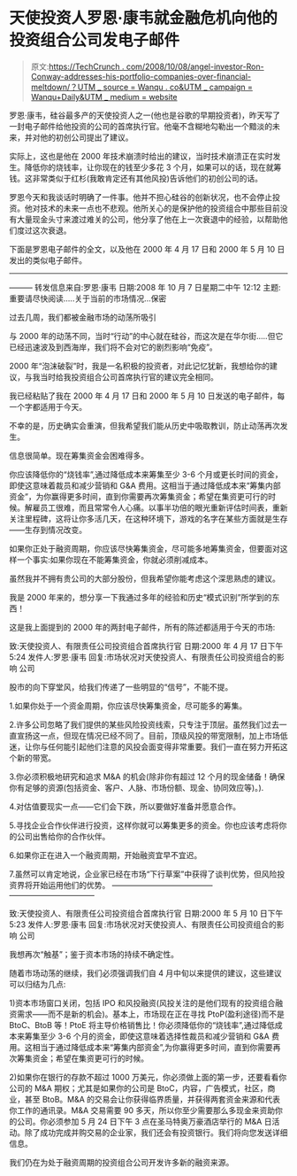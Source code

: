 # 天使投资人罗恩·康韦就金融危机向他的投资组合公司发电子邮件

> 原文:[https://TechCrunch . com/2008/10/08/angel-investor-Ron-Conway-addresses-his-portfolio-companies-over-financial-meltdown/？UTM _ source = Wanqu . co&UTM _ campaign = Wanqu+Daily&UTM _ medium = website](https://techcrunch.com/2008/10/08/angel-investor-ron-conway-adresses-his-portfolio-companies-over-financial-meltdown/?utm_source=wanqu.co&utm_campaign=Wanqu+Daily&utm_medium=website)

罗恩·康韦，硅谷最多产的天使投资人之一(他也是谷歌的早期投资者)，昨天写了一封电子邮件给他投资的公司的首席执行官。他毫不含糊地勾勒出一个黯淡的未来，并对他的初创公司提出了建议。

实际上，这也是他在 2000 年技术崩溃时给出的建议，当时技术崩溃正在实时发生。降低你的烧钱率，让你现在的钱至少多花 3 个月，如果可以的话，现在就筹钱。这非常类似于红杉(我敢肯定还有其他风投)告诉他们的初创公司的话。

罗恩今天和我谈话时明确了一件事。他并不担心硅谷的创新状况，也不会停止投资。他对技术的未来一点也不悲观。他所关心的是保护他的投资组合中那些目前没有大量现金头寸来渡过难关的公司，他分享了他在上一次衰退中的经验，以帮助他们度过这次衰退。

下面是罗恩电子邮件的全文，以及他在 2000 年 4 月 17 日和 2000 年 5 月 10 日发出的类似电子邮件。

* * *

———
转发信息来自:罗恩·康韦
日期:2008 年 10 月 7 日星期二中午 12:12
主题:重要请尽快阅读…..关于当前的市场情况…保密

过去几周，我们都被金融市场的动荡所吸引

与 2000 年的动荡不同，当时“行动”的中心就在硅谷，而这次是在华尔街…..但它已经迅速波及到西海岸，我们将不会对它的剧烈影响“免疫”。

2000 年“泡沫破裂”时，我是一名积极的投资者，对此记忆犹新，我想给你的建议，与我当时给我投资组合公司首席执行官的建议完全相同。

我已经粘贴了我在 2000 年 4 月 17 日和 2000 年 5 月 10 日发送的电子邮件，每一个字都适用于今天。

不幸的是，历史确实会重演，但我希望我们能从历史中吸取教训，防止动荡再次发生。

信息很简单。现在筹集资金会困难得多。

你应该降低你的“烧钱率”,通过降低成本来筹集至少 3-6 个月或更长时间的资金，即使这意味着裁员和减少营销和 G&A 费用。这相当于通过降低成本来“筹集内部资金”，为你赢得更多时间，直到你需要再次筹集资金；希望在集资更可行的时候。解雇员工很难，而且常常令人心痛。以事半功倍的眼光重新评估时间表，重新关注里程碑，这将让你多活几天，在这种环境下，游戏的名字在某些方面就是生存——生存到情况改变。

如果你正处于融资周期，你应该尽快筹集资金，尽可能多地筹集资金，但要面对这样一个事实:如果你现在不能筹集资金，你就必须削减成本。

虽然我并不拥有贵公司的大部分股份，但我希望你能考虑这个深思熟虑的建议。

我是 2000 年来的，想分享一下我通过多年的经验和历史“模式识别”所学到的东西！

这是我上面提到的 2000 年的两封电子邮件，所有的陈述都适用于今天的市场:

致:天使投资人、有限责任公司投资组合首席执行官
日期:2000 年 4 月 17 日下午 5:24
发件人:罗恩·康韦
回复:市场状况对天使投资人、有限责任公司投资组合的影响
公司

股市的向下穿堂风，给我们传递了一些明显的“信号”，不能不提。

1.如果你处于一个资金周期，你应该尽快筹集资金，尽可能多的筹集。

2.许多公司忽略了我们提供的某些风险投资线索，只专注于顶层。虽然我们过去一直宣扬这一点，但现在情况已经不同了。目前，顶级风投的带宽限制，加上市场低迷，让你与任何能引起他们注意的风投会面变得非常重要。我们一直在努力开拓这个新的带宽。

3.你必须积极地研究和追求 M&A 的机会(除非你有超过 12 个月的现金储备！确保你有足够的资源(包括资金、客户、人脉、市场份额、现金、协同效应等)。).

4.对估值要现实一点——它们会下跌，所以要做好准备并愿意合作。

5.寻找企业合作伙伴进行投资，这样你就可以筹集更多的资金。你也应该考虑将你的公司出售给你的合作伙伴。

6.如果你正在进入一个融资周期，开始融资宜早不宜迟。

7.虽然可以肯定地说，企业家已经在市场“下行草案”中获得了谈判优势，但风险投资界将开始运用他们的优势。
—————————————
———————————

致:天使投资人、有限责任公司投资组合首席执行官
日期:2000 年 5 月 10 日下午 5:23
发件人:罗恩·康韦
回复:市场状况对天使投资人、有限责任公司投资组合的影响
公司

我想再次“触基”；鉴于资本市场的持续不确定性。

随着市场动荡的继续，我们必须强调我们自 4 月中旬以来提供的建议，这些建议可以归结为几点:

1)资本市场窗口关闭，包括 IPO 和风投融资(风投关注的是他们现有的投资组合融资需求——而不是新的机会)。基本上，市场现在正在寻找 PtoP(盈利途径)而不是 BtoC、BtoB 等！PtoE 将主导价格销售比！你必须降低你的“烧钱率”,通过降低成本来筹集至少 3-6 个月的资金，即使这意味着选择性裁员和减少营销和 G&A 费用。这相当于通过降低成本来“筹集内部资金”,为你赢得更多时间，直到你需要再次筹集资金；希望在集资更可行的时候。

2)如果你在银行的存款不超过 1000 万美元，你必须做上面的第一步，还要看看你公司的 M&A 期权；尤其是如果你的公司是 BtoC，内容，广告模式，社区，商业，甚至 BtoB。M&A 的交易会让你获得临界质量，并获得两套资金来源和代表你工作的通讯录。M&A 交易需要 90 多天，所以你至少需要那么多现金来资助你的公司。你必须参加 5 月 24 日下午 3 点在圣马特奥万豪酒店举行的 M&A 日活动。除了成功完成并购交易的企业家，我们还会有投资银行。我们将向您发送详细信息。

我们仍在为处于融资周期的投资组合公司开发许多新的融资来源。